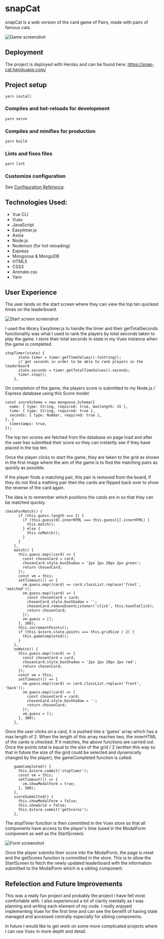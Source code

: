 # snapCat

snapCat is a web version of the card game of Pairs, made with pairs of famous cats.

![Game screenshot](/readme-assets/snapcat-grid.png) 

## Deployment
The project is deployed with Heroku and can be found here: https://snap-cat.herokuapp.com/

## Project setup
```
yarn install
```

### Compiles and hot-reloads for development
```
yarn serve
```

### Compiles and minifies for production
```
yarn build
```

### Lints and fixes files
```
yarn lint
```

### Customize configuration
See [Configuration Reference](https://cli.vuejs.org/config/).

## Technologies Used:

- Vue CLI
- Vuex
- JavaScript
- Easytimer.js
- Axios
- Node.js
- Nodemon (for hot reloading)
- Express
- Mongoose & MongoDB
- HTML5
- CSS3
- Animate.css
- Yarn

## User Experience

The user lands on the start screen where they can view the top ten quickest times on the leaderboard. 

![Start screen screenshot](/readme-assets/snapcat-start.png) 

I used the library Easytimer.js to handle the timer and their getTotalSeconds functionality was what I used to rank the players by total seconds taken to play the game. 
I store their total seconds in state in my Vuex instance when the game is completed.

```
stopTimer(state) {
      state.timer = timer.getTimeValues().toString();
      // get seconds in order to be able to rank players in the leaderboard
      state.seconds = timer.getTotalTimeValues().seconds;
      timer.stop();
    },
```
On completion of the game, the players score is submitted to my Node.js / Express database using this Score model: 
```
const scoreSchema = new mongoose.Schema({
  name: { type: String, required: true, maxlength: 15 },
  time: { type: String, required: true },
  seconds: { type: Number, required: true },
}, {
  timestamps: true,
});
```
The top ten scores are fetched from the database on page load and after the user has submitted their score so they can instantly see if they have placed in the top ten.

Once the player clicks to start the game, they are taken to the grid as shown in the first image where the aim of the game is to find the matching pairs as quickly as possible. 

If the player finds a matching pair, this pair is removed from the board, if they do not find a mathing pair then the cards are flipped back over to show the reverse of the card again. 

The idea is to remember which positions the cards are in so that they can be matched quickly. 

```
checkForMatch() {
      if (this.guess.length === 2) {
        if (this.guess[0].innerHTML === this.guess[1].innerHTML) {
          this.match();
        } else {
          this.noMatch();
        }
      }
    },
    match() {
      this.guess.map((card) => {
        const chosenCard = card;
        chosenCard.style.boxShadow = '2px 2px 20px 2px green';
        return chosenCard;
      });
      const vm = this;
      setTimeout(() => {
        vm.guess.map((card) => card.classList.replace('front', 'matched'));
        vm.guess.map((card) => {
          const chosenCard = card;
          chosenCard.style.boxShadow = '';
          chosenCard.removeEventListener('click', this.handleClick);
          return chosenCard;
        });
        vm.guess = [];
      }, 300);
      this.incrementPoints();
      if (this.$store.state.points === this.gridSize / 2) {
        this.gameCompleted();
      }
    },
    noMatch() {
      this.guess.map((card) => {
        const chosenCard = card;
        chosenCard.style.boxShadow = '2px 2px 20px 2px red';
        return chosenCard;
      });
      const vm = this;
      setTimeout(() => {
        vm.guess.map((card) => card.classList.replace('front', 'back'));
        vm.guess.map((card) => {
          const chosenCard = card;
          chosenCard.style.boxShadow = '';
          return chosenCard;
        });
        vm.guess = [];
      }, 300);
    },
```
Once the user clicks on a card, it is pushed into a 'guess' array which has a max length of 2. When the length of this array reaches two, the innerHTML of the cards is checked. 
If it matches, the above functions are carried out.
Once the points total is equal to the size of the grid / 2 (written this way so that in future the size of the grid could be selected and dynamically changed by the player), the gameCompleted function is called:
```
    gameCompleted() {
      this.$store.commit('stopTimer');
      const vm = this;
      setTimeout(() => {
        vm.showModalForm = true;
      }, 500);
    },
    scoreSubmitted() {
      this.showModalForm = false;
      this.showGrid = false;
      this.$store.commit('getScores');
    },
```
The stopTimer function is then committed in the Vuex store so that all components have access to the player's time (used in the ModalForm component as well as the StartScreen). 

![Form screenshot](/readme-assets/snapcat-form.png) 

Once the player submits their score into the ModalForm, the page is reset and the getScores function is committed in the store. This is to allow the StartScreen to fetch the newly updated leaderboard with the information submitted to the ModalForm which is a sibling component.

## Refelection and Future Improvements

This was a really fun project and probably the project I have felt most comfortable with. I also experienced a lot of clarity mentally as I was planning and writing each element of my code. I really enjoyed implementing Vuex for the first time and can see the benefit of having state managed and accessed centrally especially for sibling components. 

In future I would like to get work on some more complicated projects where I can use Vuex in more depth and detail. 